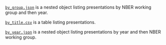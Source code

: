 [`by_group.json`](by_group.json) is a nested object listing presentations by NBER working group and then year.

[`by_title.csv`](by_title.csv) is a table listing presentations.

[`by_year.json`](by_year.json) is a nested object listing presentations by year and then NBER working group.